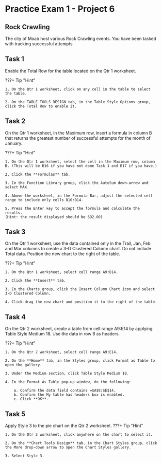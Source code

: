 # Practice Exam 1 - Project 6

## Rock Crawling

The city of Moab host various Rock Crawling events. You have been tasked with tracking successful attempts.

## Task 1

Enable the Total Row for the table located on the Qtr 1 worksheet.

???+ Tip "Hint"

    1. On the Qtr 1 worksheet, click on any cell in the table to select the table.

    2. On the TABLE TOOLS DESIGN tab, in the Table Style Options group, click the Total Row to enable it.

## Task 2

On the Qtr 1 worksheet, in the Maximum row, insert a formula in column B that returns the greatest number of successful attempts for the month of January.

???+ Tip "Hint"

    1. On the Qtr 1 worksheet, select the cell in the Maximum row, column B. (This will be B16 if you have not done Task 1 and B17 if you have.)

    2. Click the **Formulas** tab.

    3. In the Function Library group, click the AutoSum down-arrow and select MAX.

    4. Above the worksheet, in the Formula Bar, adjust the selected cell range to include only cells B10:B14.

    5. Press the Enter key to accept the formula and calculate the results.
    (Hint: the result displayed should be 632.00)

## Task 3

On the Qtr 1 worksheet, use the data contained only in the Trail, Jan, Feb and Mar columns to create a 3-D Clustered Column chart. Do not include Total data. Position the new chart to the right of the table.

???+ Tip "Hint"

    1. On the Qtr 1 worksheet, select cell range A9:D14.

    2. Click the **Insert** tab.

    3. In the Charts group, click the Insert Column Chart icon and select 3-D Clustered Column.

    4. Click-drag the new chart and position it to the right of the table.

## Task 4

On the Qtr 2 worksheet, create a table from cell range A9:E14 by applying Table Style Medium 18. Use the data in row 9 as headers.

???+ Tip "Hint"

    1. On the Qtr 2 worksheet, select cell range A9:E14.

    2. On the **Home** tab, in the Styles group, click Format as Table to open the gallery.

    3. Under the Medium section, click Table Style Medium 18.

    4. In the Format As Table pop-up window, do the following:
    
        a. Confirm the data field contains =$A$9:$E$14.
        b. Confirm the My table has headers box is enabled.
        c. Click **OK**.

## Task 5

Apply Style 3 to the pie chart on the Qtr 2 worksheet.
???+ Tip "Hint"

    1. On the Qtr 2 worksheet, click anywhere on the chart to select it.

    2. On the **Chart Tools Design** tab, in the Chart Styles group, click the More drop-down arrow to open the Chart Styles gallery.

    3. Select Style 3.



